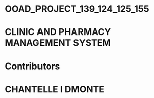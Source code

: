 # OOAD_PROJECT_139_124_125_155
# CLINIC AND PHARMACY MANAGEMENT SYSTEM

# Contributors
# CHANTELLE I DMONTE
# 
# 
# 
